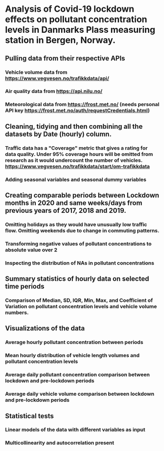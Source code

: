 # Analysis of Covid-19 lockdown effects on pollutant concentration levels in Danmarks Plass measuring station in Bergen, Norway.

## Pulling data from their respective APIs
### Vehicle volume data from https://www.vegvesen.no/trafikkdata/api/
### Air quality data from https://api.nilu.no/
### Meteorological data from https://frost.met.no/ (needs personal API key https://frost.met.no/auth/requestCredentials.html)

## Cleaning, tidying and then combining all the datasets by Date (hourly) column. 
### Traffic data has a "Coverage" metric that gives a rating for data quality. Under 95% coverage hours will be omitted from research as it would undercount the number of vehicles. https://www.vegvesen.no/trafikkdata/start/om-trafikkdata
### Adding seasonal variables and seasonal dummy variables 

## Creating comparable periods between Lockdown months in 2020 and same weeks/days from previous years of 2017, 2018 and 2019.
### Omitting holidays as they would have unusually low traffic flow. Omitting weekends due to change in commuting patterns. 
### Transforming negative values of pollutant concentrations to absolute value over 2
### Inspecting the distribution of NAs in pollutant concentrations

## Summary statistics of hourly data on selected time periods
### Comparison of Median, SD, IQR, Min, Max, and Coefficient of Variation on pollutant concentration levels and vehicle volume numbers. 

## Visualizations of the data
### Average hourly pollutant concentration between periods
### Mean hourly distribution of vehicle length volumes and pollutant concentration levels
### Average daily pollutant concentration comparison between lockdown and pre-lockdown periods
### Average daily vehicle volume comparison between lockdown and pre-lockdown periods

## Statistical tests
### Linear models of the data with different variables as input
### Multicollinearity and autocorrelation present
